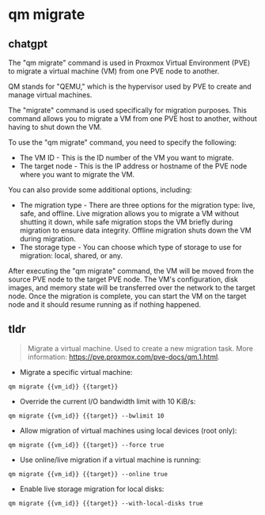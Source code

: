 # qm migrate 
## chatgpt 
The "qm migrate" command is used in Proxmox Virtual Environment (PVE) to migrate a virtual machine (VM) from one PVE node to another. 

QM stands for "QEMU," which is the hypervisor used by PVE to create and manage virtual machines. 

The "migrate" command is used specifically for migration purposes. This command allows you to migrate a VM from one PVE host to another, without having to shut down the VM. 

To use the "qm migrate" command, you need to specify the following:

- The VM ID - This is the ID number of the VM you want to migrate.
- The target node - This is the IP address or hostname of the PVE node where you want to migrate the VM.

You can also provide some additional options, including:

- The migration type - There are three options for the migration type: live, safe, and offline. Live migration allows you to migrate a VM without shutting it down, while safe migration stops the VM briefly during migration to ensure data integrity. Offline migration shuts down the VM during migration.
- The storage type - You can choose which type of storage to use for migration: local, shared, or any.

After executing the "qm migrate" command, the VM will be moved from the source PVE node to the target PVE node. The VM's configuration, disk images, and memory state will be transferred over the network to the target node. Once the migration is complete, you can start the VM on the target node and it should resume running as if nothing happened. 

## tldr 
 
> Migrate a virtual machine.
> Used to create a new migration task.
> More information: <https://pve.proxmox.com/pve-docs/qm.1.html>.

- Migrate a specific virtual machine:

`qm migrate {{vm_id}} {{target}}`

- Override the current I/O bandwidth limit with 10 KiB/s:

`qm migrate {{vm_id}} {{target}} --bwlimit 10`

- Allow migration of virtual machines using local devices (root only):

`qm migrate {{vm_id}} {{target}} --force true`

- Use online/live migration if a virtual machine is running:

`qm migrate {{vm_id}} {{target}} --online true`

- Enable live storage migration for local disks:

`qm migrate {{vm_id}} {{target}} --with-local-disks true`

